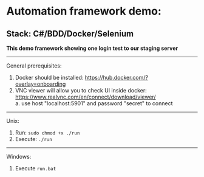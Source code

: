 # Automation framework demo:
##  Stack: C#/BDD/Docker/Selenium

**This demo framework showing one login test to our staging server**
  ***
  General prerequisites:
  1) Docker should be installed: https://hub.docker.com/?overlay=onboarding
  2) VNC viewer will allow you to check UI inside docker: https://www.realvnc.com/en/connect/download/viewer/  
    a. use host "localhost:5901" and password "secret" to connect
  ***
  Unix:
  1) Run: ``sudo chmod +x ./run``
  2) Execute: ``./run``
  ***
  Windows:
  1) Execute ``run.bat``